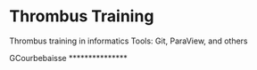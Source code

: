 Thrombus Training
=================

Thrombus training in informatics Tools: Git, ParaView, and others

GCourbebaisse ***************

